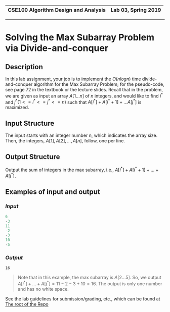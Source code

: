 | CSE100 Algorithm Design and Analysis | Lab 03, Spring 2019 |
| -- | -- |

---

# Solving the Max Subarray Problem via Divide-and-conquer

## Description

In this lab assignment, your job is to implement the $O(nlogn)$ time divide-and-conquer algorithm for the Max Subarray Problem; for the pseudo-code, see page 72 in the textbook or the lecture slides. Recall that in the problem, we are given as input an array $A[1...n]$ of $n$ integers, and would like to find $i^*$ and $j^* (1 <= i^* <= j^* <= n)$ such that $A[i^*] + A[i^* + 1] + ... A[j^*]$ is maximized.

## Input Structure

The input starts with an integer number n, which indicates the array size. Then, the integers, $A[1], A[2], ..., A[n],$ follow, one per line.

## Output Structure

Output the sum of integers in the max subarray, i.e., $A[i^*] + A[i^* + 1] + ...+ A[j^*]$.

## Examples of input and output

### _Input_

```c++
6
-3
11
-2
-3
10
-5
```

### _Output_

`16`

> Note that in this example, the max subarray is $A[2...5]$. So, we output $A[i^*] + ... + A[j^*] = 11 - 2 - 3 + 10 = 16$. The output is only one number and has no white space.

See the lab guidelines for submission/grading, etc., which can be found at [The root of the Repo](https://github.com/adriandarian/CSE100/Labs)

